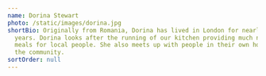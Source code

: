 ```yaml
---
name: Dorina Stewart
photo: /static/images/dorina.jpg
shortBio: Originally from Romania, Dorina has lived in London for nearly 20
  years. Dorina looks after the running of our kitchen providing much needed
  meals for local people. She also meets up with people in their own homes in
  the community.
sortOrder: null
---
```

